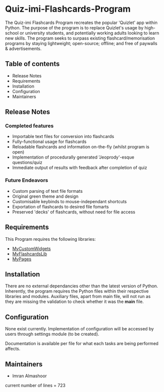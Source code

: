 # Quiz-imi-Flashcards-Program

The Quiz-imi Flashcards Program recreates the popular 'Quizlet' app within Python.
The purpose of the program is to replace Quizlet's usage by high-school or
university students, and potentially working adults looking to learn new skills.
The program seeks to surpass existing flashcard/memorisation programs by
staying lightweight; open-source; offline; and free of paywalls & advertisements.

## Table of contents

- Release Notes
- Requirements
- Installation
- Configuration
- Maintainers

## Release Notes

### Completed features
- Importable text files for conversion into flashcards
- Fully-functional usage for flashcards
- Reloadable flashcards and information on-the-fly (whilst program is open)
- Implementation of procedurally generated 'Jeoprody'-esque questions/quiz
- Immediate output of results with feedback after completion of quiz

### Future Endeavors
- Custom parsing of text file formats
- Original green theme and design
- Customisable keybinds to mouse-independant shortcuts
- Exportation of flashcards to desired file fomarts
- Preserved 'decks' of flashcards, without need for file access

## Requirements

This Program requires the following libraries:

- [MyCustomWidgets](MyCustomWidgets)
- [MyFlashcardsLib](MyFlashcardsLib)
- [MyPages](MyPages)

## Installation

There are no external dependancies other than the latest version of Python. Inherently,
the program requires the Python files within their respective libraries and modules. 
Auxiliary files, apart from main file, will not run as they are missing the validation 
to check whether it was the __main__ file.

## Configuration

None exist currently. Implementation of configuration will be accessed by users
through settings module (to be created).

Documentation is available per file for what each tasks are being performed
affects.

## Maintainers

- Imran Almashoor

current number of lines = 723

